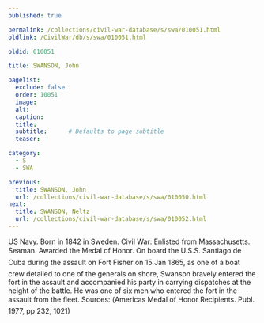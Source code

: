 ```yaml
---
published: true

permalink: /collections/civil-war-database/s/swa/010051.html
oldlink: /CivilWar/db/s/swa/010051.html

oldid: 010051

title: SWANSON, John

pagelist:
  exclude: false
  order: 10051
  image: 
  alt:
  caption:
  title:
  subtitle:      # Defaults to page subtitle
  teaser:

category: 
  - S 
  - SWA

previous:
  title: SWANSON, John
  url: /collections/civil-war-database/s/swa/010050.html  
next:
  title: SWANSON, Neltz
  url: /collections/civil-war-database/s/swa/010052.html   
---
```

US Navy. Born in 1842 in Sweden. Civil War: Enlisted from Massachusetts. Seaman. Awarded the Medal of Honor. On board the &#147;U.S.S. Santiago de Cuba&#148; during the assault on Fort Fisher on 15 Jan 1865, as one of a boat crew detailed to one of the generals on shore, Swanson bravely entered the fort in the assault and accompanied his party in carrying dispatches at the height of the battle. He was one of six men who entered the fort in the assault from the fleet. Sources: (&#147;America&#146;s Medal of Honor Recipients&#148;. Publ. 1977, pp 232, 1021)